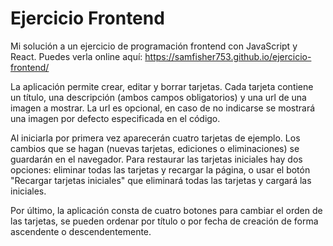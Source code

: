 # Ejercicio Frontend

Mi solución a un ejercicio de programación frontend con JavaScript y React. Puedes verla online aquí: https://samfisher753.github.io/ejercicio-frontend/

La aplicación permite crear, editar y borrar tarjetas. Cada tarjeta contiene un título, una descripción (ambos campos obligatorios) y una url de una imagen a mostrar. La url es opcional, en caso de no indicarse se mostrará una imagen por defecto especificada en el código.

Al iniciarla por primera vez aparecerán cuatro tarjetas de ejemplo. Los cambios que se hagan (nuevas tarjetas, ediciones o eliminaciones) se guardarán en el navegador. Para restaurar las tarjetas iniciales hay dos opciones: eliminar todas las tarjetas y recargar la página, o usar el botón "Recargar tarjetas iniciales" que eliminará todas las tarjetas y cargará las iniciales.

Por último, la aplicación consta de cuatro botones para cambiar el orden de las tarjetas, se pueden ordenar por título o por fecha de creación de forma ascendente o descendentemente.
